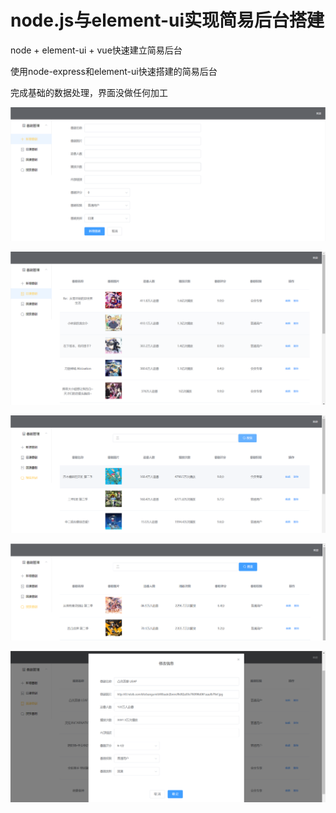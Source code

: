 # node.js与element-ui实现简易后台搭建
node + element-ui + vue快速建立简易后台

使用node-express和element-ui快速搭建的简易后台

完成基础的数据处理，界面没做任何加工

![image](https://github.com/HZJ0716/node-element/blob/master/img/1.png)

![image](https://github.com/HZJ0716/node-element/blob/master/img/2.png)

![image](https://github.com/HZJ0716/node-element/blob/master/img/3.png)

![image](https://github.com/HZJ0716/node-element/blob/master/img/4.png)

![image](https://github.com/HZJ0716/node-element/blob/master/img/6.png)
